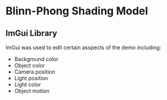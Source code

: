 # Blinn-Phong Shading Model

## ImGui Library
ImGui was used to edit certain asspects of the demo including:
* Background color
* Object color
* Camera position
* Light position
* Light color
* Object motion
